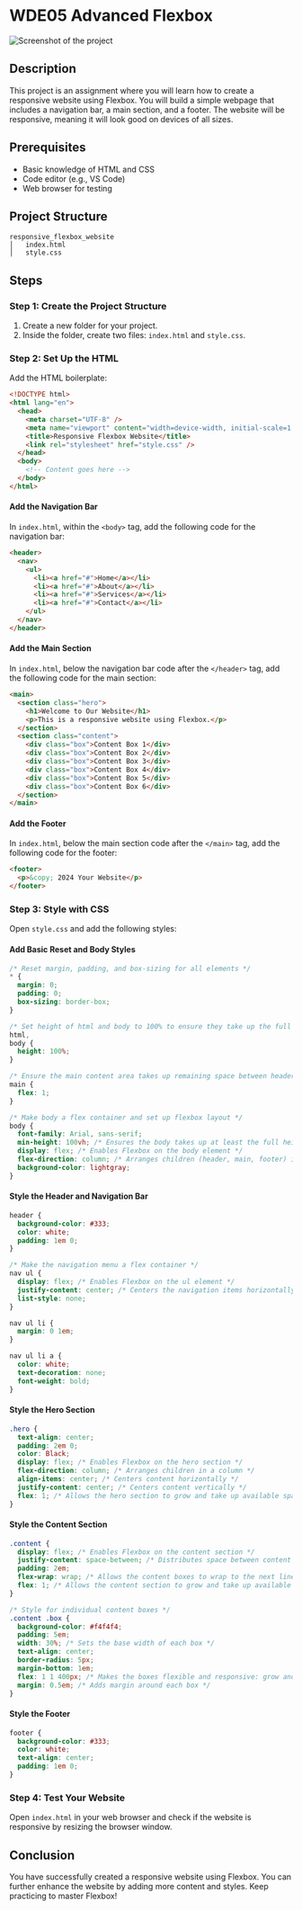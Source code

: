 # WDE05 Advanced Flexbox

![Screenshot of the project](assets/images/example.png/screenshot.png)

## Description
This project is an assignment where you will learn how to create a responsive website using Flexbox. You will build a simple webpage that includes a navigation bar, a main section, and a footer. The website will be responsive, meaning it will look good on devices of all sizes.

## Prerequisites

- Basic knowledge of HTML and CSS
- Code editor (e.g., VS Code)
- Web browser for testing

## Project Structure

```
responsive_flexbox_website
│   index.html
│   style.css
```

## Steps

### Step 1: Create the Project Structure

1. Create a new folder for your project.
2. Inside the folder, create two files: `index.html` and `style.css`.

### Step 2: Set Up the HTML

Add the HTML boilerplate:

```html
<!DOCTYPE html>
<html lang="en">
  <head>
    <meta charset="UTF-8" />
    <meta name="viewport" content="width=device-width, initial-scale=1.0" />
    <title>Responsive Flexbox Website</title>
    <link rel="stylesheet" href="style.css" />
  </head>
  <body>
    <!-- Content goes here -->
  </body>
</html>
```

#### Add the Navigation Bar

In `index.html`, within the `<body>` tag, add the following code for the navigation bar:

```html
<header>
  <nav>
    <ul>
      <li><a href="#">Home</a></li>
      <li><a href="#">About</a></li>
      <li><a href="#">Services</a></li>
      <li><a href="#">Contact</a></li>
    </ul>
  </nav>
</header>
```

#### Add the Main Section

In `index.html`, below the navigation bar code after the `</header>` tag, add the following code for the main section:

```html
<main>
  <section class="hero">
    <h1>Welcome to Our Website</h1>
    <p>This is a responsive website using Flexbox.</p>
  </section>
  <section class="content">
    <div class="box">Content Box 1</div>
    <div class="box">Content Box 2</div>
    <div class="box">Content Box 3</div>
    <div class="box">Content Box 4</div>
    <div class="box">Content Box 5</div>
    <div class="box">Content Box 6</div>
  </section>
</main>
```

#### Add the Footer

In `index.html`, below the main section code after the `</main>` tag, add the following code for the footer:

```html
<footer>
  <p>&copy; 2024 Your Website</p>
</footer>
```

### Step 3: Style with CSS

Open `style.css` and add the following styles:

#### Add Basic Reset and Body Styles

```css
/* Reset margin, padding, and box-sizing for all elements */
* {
  margin: 0;
  padding: 0;
  box-sizing: border-box;
}

/* Set height of html and body to 100% to ensure they take up the full height of the viewport */
html,
body {
  height: 100%;
}

/* Ensure the main content area takes up remaining space between header and footer */
main {
  flex: 1;
}

/* Make body a flex container and set up flexbox layout */
body {
  font-family: Arial, sans-serif;
  min-height: 100vh; /* Ensures the body takes up at least the full height of the viewport */
  display: flex; /* Enables Flexbox on the body element */
  flex-direction: column; /* Arranges children (header, main, footer) in a column */
  background-color: lightgray;
}
```

#### Style the Header and Navigation Bar

```css
header {
  background-color: #333;
  color: white;
  padding: 1em 0;
}

/* Make the navigation menu a flex container */
nav ul {
  display: flex; /* Enables Flexbox on the ul element */
  justify-content: center; /* Centers the navigation items horizontally */
  list-style: none;
}

nav ul li {
  margin: 0 1em;
}

nav ul li a {
  color: white;
  text-decoration: none;
  font-weight: bold;
}
```

#### Style the Hero Section

```css
.hero {
  text-align: center;
  padding: 2em 0;
  color: Black;
  display: flex; /* Enables Flexbox on the hero section */
  flex-direction: column; /* Arranges children in a column */
  align-items: center; /* Centers content horizontally */
  justify-content: center; /* Centers content vertically */
  flex: 1; /* Allows the hero section to grow and take up available space */
}
```

#### Style the Content Section

```css
.content {
  display: flex; /* Enables Flexbox on the content section */
  justify-content: space-between; /* Distributes space between content boxes */
  padding: 2em;
  flex-wrap: wrap; /* Allows the content boxes to wrap to the next line if needed */
  flex: 1; /* Allows the content section to grow and take up available space */
}

/* Style for individual content boxes */
.content .box {
  background-color: #f4f4f4;
  padding: 5em;
  width: 30%; /* Sets the base width of each box */
  text-align: center;
  border-radius: 5px;
  margin-bottom: 1em;
  flex: 1 1 400px; /* Makes the boxes flexible and responsive: grow and shrink, with a minimum width of 400px */
  margin: 0.5em; /* Adds margin around each box */
}
```

#### Style the Footer

```css
footer {
  background-color: #333;
  color: white;
  text-align: center;
  padding: 1em 0;
}
```

### Step 4: Test Your Website

Open `index.html` in your web browser and check if the website is responsive by resizing the browser window.

## Conclusion

You have successfully created a responsive website using Flexbox. You can further enhance the website by adding more content and styles. Keep practicing to master Flexbox!
